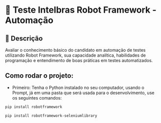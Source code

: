 # 🧾 Teste Intelbras Robot Framework - Automação

## :page_facing_up: Descrição
Avaliar o conhecimento básico do candidato em automação de testes utilizando Robot Framework, sua capacidade analítica, 
habilidades de programação e entendimento de boas práticas em testes automatizados.

  ## Como rodar o projeto:
  - Primeiro: Tenha o Python instalado no seu computador, usando o Prompt, já em uma pasta que será usada para o desenvolvimento, use os seguintes comandos:
  ```bash
  pip install robotframework
  ```
  ```bash
  pip install robotframework-seleniumlibrary
  ```
